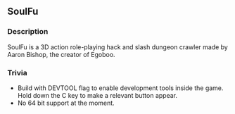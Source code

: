 ## SoulFu

### Description
SoulFu is a 3D action role-playing hack and slash dungeon crawler made by Aaron Bishop, the creator of Egoboo.

### Trivia
+ Build with DEVTOOL flag to enable development tools inside the game. Hold down the C key to make a relevant button appear.
+ No 64 bit support at the moment.
